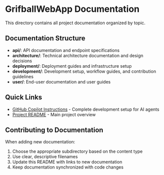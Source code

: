 # GrifballWebApp Documentation

This directory contains all project documentation organized by topic. 

## Documentation Structure

- **api/**: API documentation and endpoint specifications
- **architecture/**: Technical architecture documentation and design decisions  
- **deployment/**: Deployment guides and infrastructure setup
- **development/**: Development setup, workflow guides, and contribution guidelines
- **user/**: End-user documentation and user guides

## Quick Links

- [GitHub Copilot Instructions](../.github/copilot-instructions.md) - Complete development setup for AI agents
- [Project README](../readme.md) - Main project overview

## Contributing to Documentation

When adding new documentation:
1. Choose the appropriate subdirectory based on the content type
2. Use clear, descriptive filenames 
3. Update this README with links to new documentation
4. Keep documentation synchronized with code changes